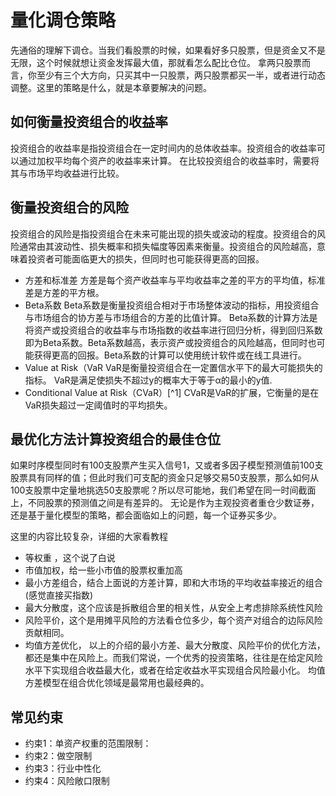 # 量化调仓策略

先通俗的理解下调仓。当我们看股票的时候，如果看好多只股票，但是资金又不是无限，这个时候就想让资金发挥最大值，那就看怎么配比仓位。
拿两只股票而言，你至少有三个大方向，只买其中一只股票，两只股票都买一半，或者进行动态调整。这里的策略是什么，就是本章要解决的问题。

## 如何衡量投资组合的收益率
投资组合的收益率是指投资组合在一定时间内的总体收益率。投资组合的收益率可以通过加权平均每个资产的收益率来计算。
在比较投资组合的收益率时，需要将其与市场平均收益进行比较。


## 衡量投资组合的风险
投资组合的风险是指投资组合在未来可能出现的损失或波动的程度。投资组合的风险通常由其波动性、损失概率和损失幅度等因素来衡量。投资组合的风险越高，意味着投资者可能面临更大的损失，但同时也可能获得更高的回报。

- 方差和标准差
方差是每个资产收益率与平均收益率之差的平方的平均值，标准差是方差的平方根。
- Beta系数
Beta系数是衡量投资组合相对于市场整体波动的指标，用投资组合与市场组合的协方差与市场组合的方差的比值计算。
Beta系数的计算方法是将资产或投资组合的收益率与市场指数的收益率进行回归分析，得到回归系数即为Beta系数。Beta系数越高，表示资产或投资组合的风险越高，但同时也可能获得更高的回报。Beta系数的计算可以使用统计软件或在线工具进行。
- Value at Risk（VaR
VaR是衡量投资组合在一定置信水平下的最大可能损失的指标。
VaR是满足使损失不超过y的概率大于等于α的最小的y值.
- Conditional Value at Risk（CVaR）[^1]
CVaR是VaR的扩展，它衡量的是在VaR损失超过一定阈值时的平均损失。

## 最优化方法计算投资组合的最佳仓位
如果时序模型同时有100支股票产生买入信号1，又或者多因子模型预测值前100支股票具有同样的值；但此时我们可支配的资金只足够交易50支股票，那么如何从100支股票中定量地挑选50支股票呢？所以尽可能地，我们希望在同一时间截面上，不同股票的预测值之间是有差异的。 无论是作为主观投资者重仓少数证券，还是基于量化模型的策略，都会面临如上的问题，每一个证券买多少。

这里的内容比较复杂，详细的大家看教程
- 等权重 ，这个说了白说
- 市值加权，给一些小市值的股票权重加高
- 最小方差组合，结合上面说的方差计算，即和大市场的平均收益率接近的组合(感觉直接买指数)
- 最大分散度，这个应该是拆散组合里的相关性，从安全上考虑排除系统性风险
- 风险平价，这个是用摊平风险的方法看仓位多少，每个资产对组合的边际风险贡献相同。
- 均值方差优化，
以上的介绍的最小方差、最大分散度、风险平价的优化方法，都还是集中在风险上。而我们常说，一个优秀的投资策略，往往是在给定风险水平下实现组合收益最大化，或者在给定收益水平实现组合风险最小化。
均值方差模型在组合优化领域是最常用也最经典的。

## 常见约束
- 约束1：单资产权重的范围限制：
- 约束2：做空限制
- 约束3：行业中性化
- 约束4：风险敞口限制